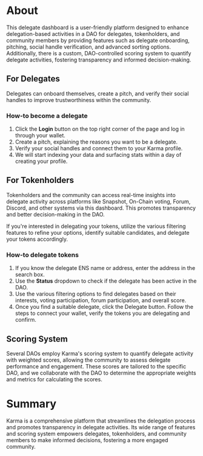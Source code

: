 # About
This delegate dashboard is a user-friendly platform designed to enhance delegation-based activities in a DAO for delegates, tokenholders, and community members by providing features such as delegate onboarding, pitching, social handle verification, and advanced sorting options. Additionally, there is a custom, DAO-controlled scoring system to quantify delegate activities, fostering transparency and informed decision-making.

## For Delegates

Delegates can onboard themselves, create a pitch, and verify their social handles to improve trustworthiness within the community.

### How-to become a delegate
1. Click the **Login** button on the top right corner of the page and log in through your wallet.
2. Create a pitch, explaining the reasons you want to be a delegate.
3. Verify your social handles and connect them to your Karma profile.
4. We will start indexing your data and surfacing stats within a day of creating your profile.

## For Tokenholders

Tokenholders and the community can access real-time insights into delegate activity across platforms like Snapshot, On-Chain voting, Forum, Discord, and other systems via this dashboard. This promotes transparency and better decision-making in the DAO.

If you're interested in delegating your tokens, utilize the various filtering features to refine your options, identify suitable candidates, and delegate your tokens accordingly.

### How-to delegate tokens
1. If you know the delegate ENS name or address, enter the address in the search box.
2. Use the **Status** dropdown to check if the delegate has been active in the DAO.
3. Use the various filtering options to find delegates based on their interests, voting participation, forum participation, and overall score.
4. Once you find a suitable delegate, click the Delegate button. Follow the steps to connect your wallet, verify the tokens you are delegating and confirm. 

## Scoring System

Several DAOs employ Karma's scoring system to quantify delegate activity with weighted scores, allowing the community to assess delegate performance and engagement. These scores are tailored to the specific DAO, and we collaborate with the DAO to determine the appropriate weights and metrics for calculating the scores.

# Summary
Karma is a comprehensive platform that streamlines the delegation process and promotes transparency in delegate activities. Its wide range of features and scoring system empowers delegates, tokenholders, and community members to make informed decisions, fostering a more engaged community.
